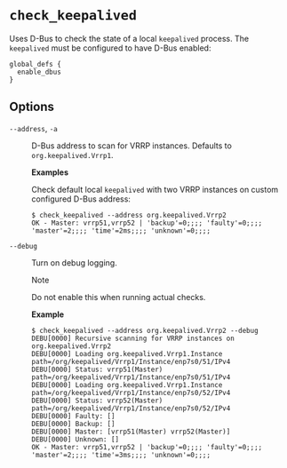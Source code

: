 # `check_keepalived`

Uses D-Bus to check the state of a local `keepalived` process. The `keepalived` must be configured to have D-Bus enabled:

```text
global_defs {
  enable_dbus
}
```

## Options

<dl>
<dt>

`--address`, `-a`

</dt>
<dd>

D-Bus address to scan for VRRP instances. Defaults to `org.keepalived.Vrrp1`.

**Examples**

Check default local `keepalived` with two VRRP instances on custom configured D-Bus address:

```console
$ check_keepalived --address org.keepalived.Vrrp2
OK - Master: vrrp51,vrrp52 | 'backup'=0;;;; 'faulty'=0;;;; 'master'=2;;;; 'time'=2ms;;;; 'unknown'=0;;;;
```

</dd>
<dt>

`--debug`

</dt>
<dd>

Turn on debug logging.

> [!NOTE]
> Do not enable this when running actual checks.

**Example**

```session
$ check_keepalived --address org.keepalived.Vrrp2 --debug
DEBU[0000] Recursive scanning for VRRP instances on org.keepalived.Vrrp2
DEBU[0000] Loading org.keepalived.Vrrp1.Instance         path=/org/keepalived/Vrrp1/Instance/enp7s0/51/IPv4
DEBU[0000] Status: vrrp51(Master)                        path=/org/keepalived/Vrrp1/Instance/enp7s0/51/IPv4
DEBU[0000] Loading org.keepalived.Vrrp1.Instance         path=/org/keepalived/Vrrp1/Instance/enp7s0/52/IPv4
DEBU[0000] Status: vrrp52(Master)                        path=/org/keepalived/Vrrp1/Instance/enp7s0/52/IPv4
DEBU[0000] Faulty: []
DEBU[0000] Backup: []
DEBU[0000] Master: [vrrp51(Master) vrrp52(Master)]
DEBU[0000] Unknown: []
OK - Master: vrrp51,vrrp52 | 'backup'=0;;;; 'faulty'=0;;;; 'master'=2;;;; 'time'=3ms;;;; 'unknown'=0;;;;
```

</dd>
</dl>
